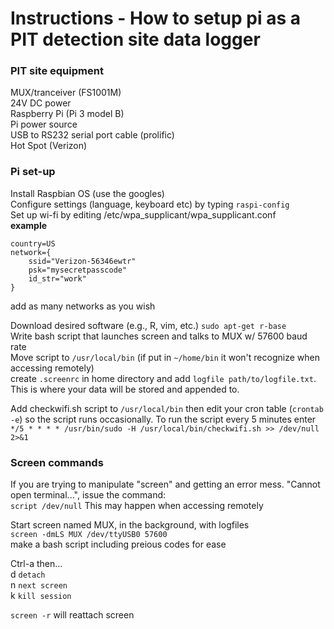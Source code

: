 # Instructions - How to setup pi as a PIT detection site data logger  
  
### PIT site equipment  
  
MUX/tranceiver (FS1001M)  
24V DC power  
Raspberry Pi (Pi 3 model B)  
Pi power source  
USB to RS232 serial port cable (prolific)  
Hot Spot (Verizon)  
  
### Pi set-up  
  
Install Raspbian OS (use the googles)  
Configure settings (language, keyboard etc) by typing ```raspi-config```  
Set up wi-fi by editing /etc/wpa_supplicant/wpa_supplicant.conf  
**example**  
  
```  
country=US
network={  
	ssid="Verizon-56346ewtr"  
	psk="mysecretpasscode"  
	id_str="work"  
}  
```  
  
add as many networks as you wish  
  
Download desired software (e.g., R, vim, etc.) ```sudo apt-get r-base```  
Write bash script that launches screen and talks to MUX w/ 57600 baud rate  
Move script to ```/usr/local/bin``` (if put in ```~/home/bin``` it won't recognize when accessing remotely)  
create ```.screenrc``` in home directory and add ```logfile path/to/logfile.txt```. This is where your data will be stored and appended to.  

Add checkwifi.sh script to ```/usr/local/bin``` then edit your cron table (```crontab -e```) so the script runs occasionally. To run the script every 5 minutes enter ```*/5 * * * * /usr/bin/sudo -H /usr/local/bin/checkwifi.sh >> /dev/null 2>&1```

### Screen commands  
  
If you are trying to manipulate "screen" and getting an error mess. "Cannot open terminal...", issue the command:  
```script /dev/null``` This may happen when accessing remotely  
  
Start screen named MUX, in the background, with logfiles  
```screen -dmLS MUX /dev/ttyUSB0 57600```   
make a bash script including preious codes for ease  
  
Ctrl-a then...  
d ```detach```  
n ```next screen```  
k ```kill session```  
  
```screen -r``` will reattach screen  

